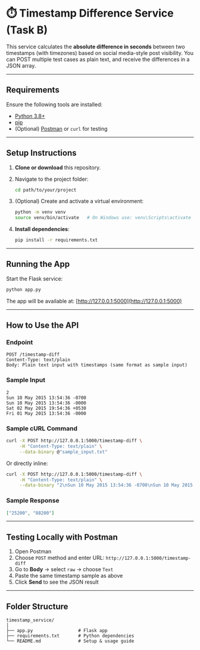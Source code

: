 # ⏱️ Timestamp Difference Service (Task B)

This service calculates the **absolute difference in seconds** between two timestamps (with timezones) based on social media-style post visibility. You can POST multiple test cases as plain text, and receive the differences in a JSON array.

---

##  Requirements

Ensure the following tools are installed:

- [Python 3.8+](https://www.python.org/downloads/)
- [pip](https://pip.pypa.io/en/stable/installation/)
- (Optional) [Postman](https://www.postman.com/) or `curl` for testing

---

##  Setup Instructions

1. **Clone or download** this repository.

2. Navigate to the project folder:
   ```bash
   cd path/to/your/project
   ```

3. (Optional) Create and activate a virtual environment:
   ```bash
   python -m venv venv
   source venv/bin/activate   # On Windows use: venv\Scripts\activate
   ```

4. **Install dependencies**:
   ```bash
   pip install -r requirements.txt
   ```

---

##  Running the App

Start the Flask service:

```bash
python app.py
```

The app will be available at: [http://127.0.0.1:5000](http://127.0.0.1:5000)

---

##  How to Use the API

### Endpoint

```
POST /timestamp-diff
Content-Type: text/plain
Body: Plain text input with timestamps (same format as sample input)
```

### Sample Input

```
2
Sun 10 May 2015 13:54:36 -0700
Sun 10 May 2015 13:54:36 -0000
Sat 02 May 2015 19:54:36 +0530
Fri 01 May 2015 13:54:36 -0000
```

### Sample cURL Command

```bash
curl -X POST http://127.0.0.1:5000/timestamp-diff \
     -H "Content-Type: text/plain" \
     --data-binary @"sample_input.txt"
```

Or directly inline:
```bash
curl -X POST http://127.0.0.1:5000/timestamp-diff \
     -H "Content-Type: text/plain" \
     --data-binary "2\nSun 10 May 2015 13:54:36 -0700\nSun 10 May 2015 13:54:36 -0000\nSat 02 May 2015 19:54:36 +0530\nFri 01 May 2015 13:54:36 -0000"
```

### Sample Response

```json
["25200", "88200"]
```

---

##  Testing Locally with Postman

1. Open Postman
2. Choose `POST` method and enter URL: `http://127.0.0.1:5000/timestamp-diff`
3. Go to **Body** → select `raw` → choose `Text`
4. Paste the same timestamp sample as above
5. Click **Send** to see the JSON result

---

##  Folder Structure

```
timestamp_service/
│
├── app.py                 # Flask app
├── requirements.txt       # Python dependencies
└── README.md              # Setup & usage guide
```
